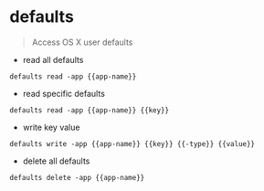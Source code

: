 # defaults

> Access OS X user defaults

- read all defaults

`defaults read -app {{app-name}}`

- read specific defaults

`defaults read -app {{app-name}} {{key}}`

- write key value

`defaults write -app {{app-name}} {{key}} {{-type}} {{value}}`

- delete all defaults

`defaults delete -app {{app-name}}`
